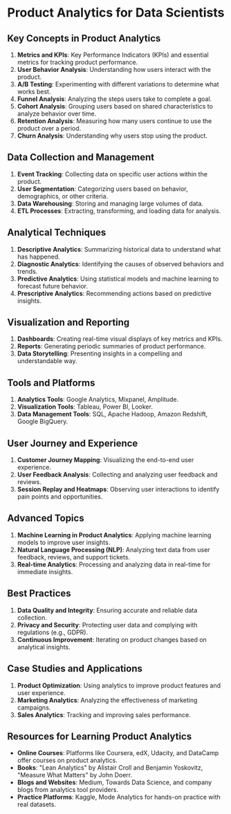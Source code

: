 # Product Analytics for Data Scientists

## Key Concepts in Product Analytics
1. **Metrics and KPIs**: Key Performance Indicators (KPIs) and essential metrics for tracking product performance.
2. **User Behavior Analysis**: Understanding how users interact with the product.
3. **A/B Testing**: Experimenting with different variations to determine what works best.
4. **Funnel Analysis**: Analyzing the steps users take to complete a goal.
5. **Cohort Analysis**: Grouping users based on shared characteristics to analyze behavior over time.
6. **Retention Analysis**: Measuring how many users continue to use the product over a period.
7. **Churn Analysis**: Understanding why users stop using the product.

## Data Collection and Management
1. **Event Tracking**: Collecting data on specific user actions within the product.
2. **User Segmentation**: Categorizing users based on behavior, demographics, or other criteria.
3. **Data Warehousing**: Storing and managing large volumes of data.
4. **ETL Processes**: Extracting, transforming, and loading data for analysis.

## Analytical Techniques
1. **Descriptive Analytics**: Summarizing historical data to understand what has happened.
2. **Diagnostic Analytics**: Identifying the causes of observed behaviors and trends.
3. **Predictive Analytics**: Using statistical models and machine learning to forecast future behavior.
4. **Prescriptive Analytics**: Recommending actions based on predictive insights.

## Visualization and Reporting
1. **Dashboards**: Creating real-time visual displays of key metrics and KPIs.
2. **Reports**: Generating periodic summaries of product performance.
3. **Data Storytelling**: Presenting insights in a compelling and understandable way.

## Tools and Platforms
1. **Analytics Tools**: Google Analytics, Mixpanel, Amplitude.
2. **Visualization Tools**: Tableau, Power BI, Looker.
3. **Data Management Tools**: SQL, Apache Hadoop, Amazon Redshift, Google BigQuery.

## User Journey and Experience
1. **Customer Journey Mapping**: Visualizing the end-to-end user experience.
2. **User Feedback Analysis**: Collecting and analyzing user feedback and reviews.
3. **Session Replay and Heatmaps**: Observing user interactions to identify pain points and opportunities.

## Advanced Topics
1. **Machine Learning in Product Analytics**: Applying machine learning models to improve user insights.
2. **Natural Language Processing (NLP)**: Analyzing text data from user feedback, reviews, and support tickets.
3. **Real-time Analytics**: Processing and analyzing data in real-time for immediate insights.

## Best Practices
1. **Data Quality and Integrity**: Ensuring accurate and reliable data collection.
2. **Privacy and Security**: Protecting user data and complying with regulations (e.g., GDPR).
3. **Continuous Improvement**: Iterating on product changes based on analytical insights. 


## Case Studies and Applications
1. **Product Optimization**: Using analytics to improve product features and user experience.
2. **Marketing Analytics**: Analyzing the effectiveness of marketing campaigns.
3. **Sales Analytics**: Tracking and improving sales performance.

## Resources for Learning Product Analytics
- **Online Courses**: Platforms like Coursera, edX, Udacity, and DataCamp offer courses on product analytics.
- **Books**: "Lean Analytics" by Alistair Croll and Benjamin Yoskovitz, "Measure What Matters" by John Doerr.
- **Blogs and Websites**: Medium, Towards Data Science, and company blogs from analytics tool providers.
- **Practice Platforms**: Kaggle, Mode Analytics for hands-on practice with real datasets.
